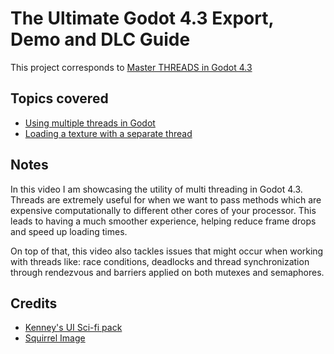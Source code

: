 # The Ultimate Godot 4.3 Export, Demo and DLC Guide

This project corresponds to [Master THREADS in Godot 4.3](https://www.youtube.com/watch?v=ox5jp_ySFlg)

## Topics covered

- [Using multiple threads in Godot](https://docs.godotengine.org/en/stable/tutorials/performance/using_multiple_threads.html)
- [Loading a texture with a separate thread](https://github.com/godotengine/godot-demo-projects/blob/3.0-d69cc10/misc/threads/thread.gd)
## Notes

In this video I am showcasing the utility of multi threading in Godot 4.3. Threads are extremely useful for when we want to pass methods which are expensive computationally to different other cores of your processor. This leads to having a much smoother experience, helping reduce frame drops and speed up loading times.

On top of that, this video also tackles issues that might occur when working with threads like: race conditions, deadlocks and thread synchronization through rendezvous and barriers applied on both mutexes and semaphores.

## Credits

- [Kenney's UI Sci-fi pack](https://kenney.nl/assets/ui-pack-sci-fi)
- [Squirrel Image](https://pixabay.com/photos/animal-squirrel-sciurus-bird-927904/)